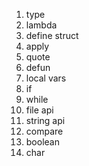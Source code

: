 1. type
2. lambda
3. define struct
4. apply
5. quote
6. defun
7. local vars
8. if
9. while
10. file api
11. string api
12. compare
13. boolean
14. char

